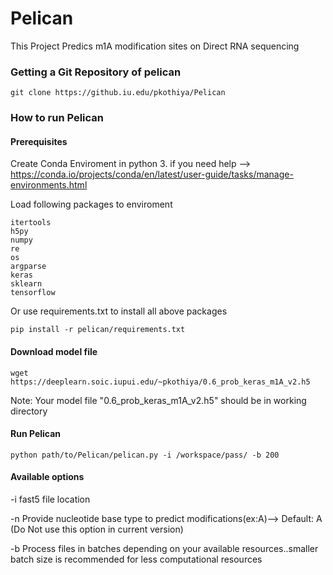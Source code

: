 # Pelican
This Project Predics m1A modification sites on Direct RNA sequencing

### Getting a Git Repository of pelican
    git clone https://github.iu.edu/pkothiya/Pelican


### How to run Pelican

#### Prerequisites
Create Conda Enviroment in python 3. if you need help --> https://conda.io/projects/conda/en/latest/user-guide/tasks/manage-environments.html

Load following packages to enviroment

    itertools
    h5py
    numpy
    re
    os
    argparse
    keras
    sklearn
    tensorflow
    
Or use requirements.txt to install all above packages
    
    pip install -r pelican/requirements.txt    

#### Download model file
    wget https://deeplearn.soic.iupui.edu/~pkothiya/0.6_prob_keras_m1A_v2.h5
    
Note: Your model file "0.6_prob_keras_m1A_v2.h5" should be in working directory 

#### Run Pelican
    python path/to/Pelican/pelican.py -i /workspace/pass/ -b 200

#### Available options

-i fast5 file location

-n Provide nucleotide base type to predict modifications(ex:A)--> Default: A (Do Not use this option in current version)

-b Process files in batches depending on your available resources..smaller batch size is recommended for less computational resources
 


